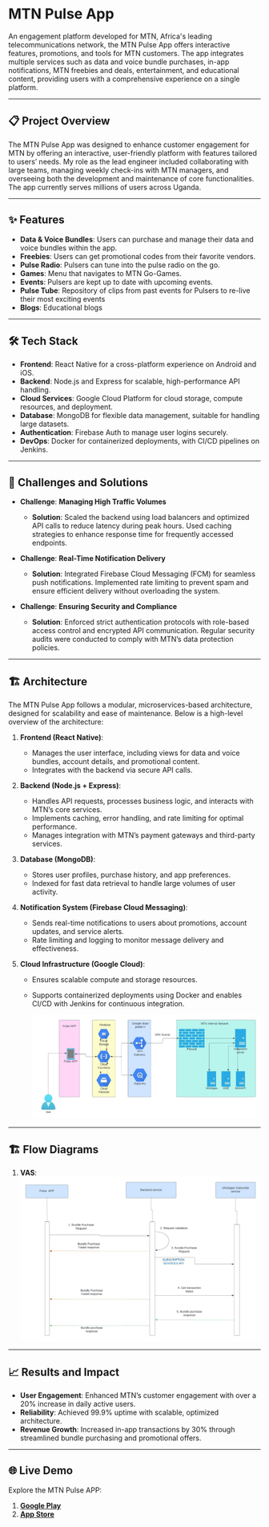 # MTN Pulse App

An engagement platform developed for MTN, Africa's leading telecommunications network, the MTN Pulse App offers interactive features, promotions, and tools for MTN customers. The app integrates multiple services such as data and voice bundle purchases, in-app notifications, MTN freebies and deals, entertainment, and educational content, providing users with a comprehensive experience on a single platform.

---

## 📋 Project Overview
The MTN Pulse App was designed to enhance customer engagement for MTN by offering an interactive, user-friendly platform with features tailored to users’ needs. My role as the lead engineer included collaborating with large teams, managing weekly check-ins with MTN managers, and overseeing both the development and maintenance of core functionalities. The app currently serves millions of users across Uganda.

---

## ✨ Features
- **Data & Voice Bundles**: Users can purchase and manage their data and voice bundles within the app.
- **Freebies**: Users can get promotional codes from their favorite vendors.
- **Pulse Radio**: Pulsers can tune into the pulse radio on the go.
- **Games**: Menu that navigates to MTN Go-Games.
- **Events**: Pulsers are kept up to date with upcoming events.
- **Pulse Tube**: Repository of clips from past events for Pulsers to re-live their most exciting events
- **Blogs**: Educational blogs

---

## 🛠️ Tech Stack
- **Frontend**: React Native for a cross-platform experience on Android and iOS.
- **Backend**: Node.js and Express for scalable, high-performance API handling.
- **Cloud Services**: Google Cloud Platform for cloud storage, compute resources, and deployment.
- **Database**: MongoDB for flexible data management, suitable for handling large datasets.
- **Authentication**: Firebase Auth to manage user logins securely.
- **DevOps**: Docker for containerized deployments, with CI/CD pipelines on Jenkins.

---

## 🚧 Challenges and Solutions
- **Challenge**: **Managing High Traffic Volumes**
  - **Solution**: Scaled the backend using load balancers and optimized API calls to reduce latency during peak hours. Used caching strategies to enhance response time for frequently accessed endpoints.
  
- **Challenge**: **Real-Time Notification Delivery**
  - **Solution**: Integrated Firebase Cloud Messaging (FCM) for seamless push notifications. Implemented rate limiting to prevent spam and ensure efficient delivery without overloading the system.
  
- **Challenge**: **Ensuring Security and Compliance**
  - **Solution**: Enforced strict authentication protocols with role-based access control and encrypted API communication. Regular security audits were conducted to comply with MTN’s data protection policies.

---

## 🏗️ Architecture
The MTN Pulse App follows a modular, microservices-based architecture, designed for scalability and ease of maintenance. Below is a high-level overview of the architecture:

1. **Frontend (React Native)**:
   - Manages the user interface, including views for data and voice bundles, account details, and promotional content.
   - Integrates with the backend via secure API calls.

2. **Backend (Node.js + Express)**:
   - Handles API requests, processes business logic, and interacts with MTN’s core services.
   - Implements caching, error handling, and rate limiting for optimal performance.
   - Manages integration with MTN’s payment gateways and third-party services.

3. **Database (MongoDB)**:
   - Stores user profiles, purchase history, and app preferences.
   - Indexed for fast data retrieval to handle large volumes of user activity.

4. **Notification System (Firebase Cloud Messaging)**:
   - Sends real-time notifications to users about promotions, account updates, and service alerts.
   - Rate limiting and logging to monitor message delivery and effectiveness.

5. **Cloud Infrastructure (Google Cloud)**:
   - Ensures scalable compute and storage resources.
   - Supports containerized deployments using Docker and enables CI/CD with Jenkins for continuous integration.

     <img src="https://github.com/TrishKedi/professional-projects/blob/main/assets/architectural-diagrams/Pulse%20APP%20Architecture.jpeg"/>

---

## 🏗️ Flow Diagrams

  1. **VAS**:
    <img src="https://github.com/TrishKedi/professional-projects/blob/main/assets/transaction-flow-diagrams/Pulse%20APP%20VASAPPS.jpeg"/>
    
---    

## 📈 Results and Impact
- **User Engagement**: Enhanced MTN’s customer engagement with over a 20% increase in daily active users.
- **Reliability**: Achieved 99.9% uptime with scalable, optimized architecture.
- **Revenue Growth**: Increased in-app transactions by 30% through streamlined bundle purchasing and promotional offers.

---

## 🌐 Live Demo

Explore the MTN Pulse APP: 

1. **[Google Play](https://play.google.com/store/apps/details?id=com.mtnuganda.mtnpulse)**
2. **[App Store](https://apps.apple.com/us/app/mtn-pulse-uganda/id1436304212)**

<!-- 1. **[Interactive Web Demo (Hosted on Heroku)](https://your-heroku-app-link.com)** - A full-featured web version of the MTN Pulse App where you can explore features like data bundle purchases, promotional content, and in-app notifications.
   
2. **[Static Demo (GitHub Pages)](https://trishkedi.github.io/mtn-pulse-demo)** - A frontend-only version with mock data for a secure yet realistic experience.

3. **[Figma Prototype](https://www.figma.com/proto/your-prototype-link)** - Click through the app screens to explore the UI and see how the app flows from feature to feature.

4. **[Mobile APK Download](https://your-firebase-link.com)** - Test the app directly on your Android device (Demo version with limited features).

> **Note**: The demo versions use mocked data to simulate a real user experience without affecting live systems or user data. -->


<!-- Thank you for exploring the MTN Pulse App repository! For further information, please feel free to reach out or check out the detailed documentation in the `docs` folder.
# mtn-pulse-app -->
